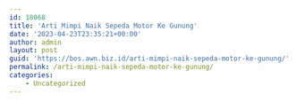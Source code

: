 ```yaml
---
id: 18068
title: 'Arti Mimpi Naik Sepeda Motor Ke Gunung'
date: '2023-04-23T23:35:21+00:00'
author: admin
layout: post
guid: 'https://bos.awn.biz.id/arti-mimpi-naik-sepeda-motor-ke-gunung/'
permalink: /arti-mimpi-naik-sepeda-motor-ke-gunung/
categories:
    - Uncategorized
---
```


